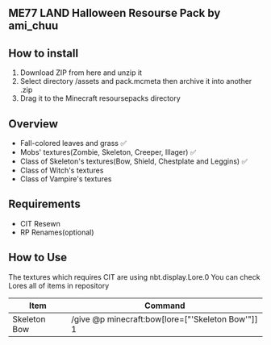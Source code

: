 ## ME77 LAND Halloween Resourse Pack by ami_chuu

## How to install
 1. Download ZIP from here and unzip it
 2. Select directory /assets and pack.mcmeta then archive it into another .zip
 4. Drag it to the Minecraft resoursepacks directory 

## Overview
  * Fall-colored leaves and grass ✅
  * Mobs' textures(Zombie, Skeleton, Creeper, Illager) ✅
  * Class of Skeleton's textures(Bow, Shield, Chestplate and Leggins) ✅
  * Class of Witch's textures
  * Class of Vampire's textures

## Requirements
  * CIT Resewn
  * RP Renames(optional)

## How to Use
  The textures which requires CIT are using nbt.display.Lore.0
  You can check Lores all of items in repository

  <table>
   <thead>
    <tr>
     <th>Item</th>
     <th>Command</th>
    </tr>
   </thead>
  <tbody>
   <tr>
    <td style="color=#00bebe">Skeleton Bow</td>
    <td>/give @p minecraft:bow[lore=["'Skeleton Bow'"]] 1</td>
   </tr>
  </tbody>
 </table>



